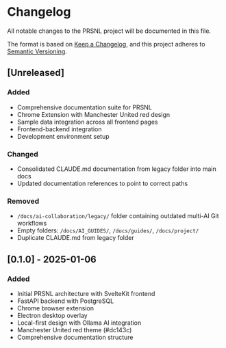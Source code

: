 # Changelog

All notable changes to the PRSNL project will be documented in this file.

The format is based on [Keep a Changelog](https://keepachangelog.com/en/1.0.0/),
and this project adheres to [Semantic Versioning](https://semver.org/spec/v2.0.0.html).

## [Unreleased]

### Added
- Comprehensive documentation suite for PRSNL
- Chrome Extension with Manchester United red design
- Sample data integration across all frontend pages
- Frontend-backend integration
- Development environment setup

### Changed
- Consolidated CLAUDE.md documentation from legacy folder into main docs
- Updated documentation references to point to correct paths

### Removed
- `/docs/ai-collaboration/legacy/` folder containing outdated multi-AI Git workflows
- Empty folders: `/docs/AI_GUIDES/`, `/docs/guides/`, `/docs/project/`
- Duplicate CLAUDE.md from legacy folder

## [0.1.0] - 2025-01-06

### Added
- Initial PRSNL architecture with SvelteKit frontend
- FastAPI backend with PostgreSQL
- Chrome browser extension
- Electron desktop overlay
- Local-first design with Ollama AI integration
- Manchester United red theme (#dc143c)
- Comprehensive documentation structure
